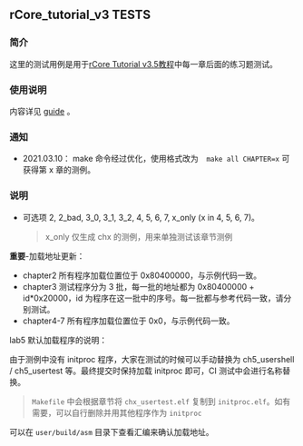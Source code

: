 ## rCore_tutorial_v3 TESTS

### 简介
这里的测试用例是用于[rCore Tutorial v3.5教程](https://rcore-os.github.io/rCore-Tutorial-Book-v3/index.html)中每一章后面的练习题测试。

### 使用说明

内容详见 [guide](./guide.md) 。

### 通知
- 2021.03.10： make 命令经过优化，使用格式改为　`make all CHAPTER=x` 可获得第 x 章的测例。

### 说明
- 可选项 2, 2_bad, 3_0, 3_1, 3_2, 4, 5, 6, 7, x_only (x in 4, 5, 6, 7)。
  
  > x_only 仅生成 chx 的测例，用来单独测试该章节测例

**重要**-加载地址更新：

- chapter2 所有程序加载位置位于 0x80400000，与示例代码一致。
- chapter3 测试程序分为 3 批，每一批的地址都为 0x80400000 + id\*0x20000，id 为程序在这一批中的序号。每一批都与参考代码一致，请分别测试。
- chapter4-7 所有程序加载位置位于 0x0，与示例代码一致。

lab5 默认加载程序的说明：

由于测例中没有 initproc 程序，大家在测试的时候可以手动替换为 ch5_usershell / ch5_usertest 等。最终提交时保持加载 initproc 即可，CI 测试中会进行名称替换。

> `Makefile` 中会根据章节将 `chx_usertest.elf` 复制到 `initproc.elf`。如有需要，可以自行删除并用其他程序作为 `initproc`

可以在 `user/build/asm` 目录下查看汇编来确认加载地址。


